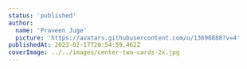 ```yaml
---
status: 'published'
author:
  name: 'Praveen Juge'
  picture: 'https://avatars.githubusercontent.com/u/13696888?v=4'
publishedAt: 2023-02-17T20:54:59.462Z
coverImage: ../../images/center-two-cards-2x.jpg
---
```

